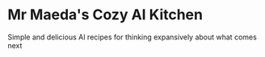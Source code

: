 # Mr Maeda's Cozy AI Kitchen

 Simple and delicious AI recipes for thinking expansively about what comes next
